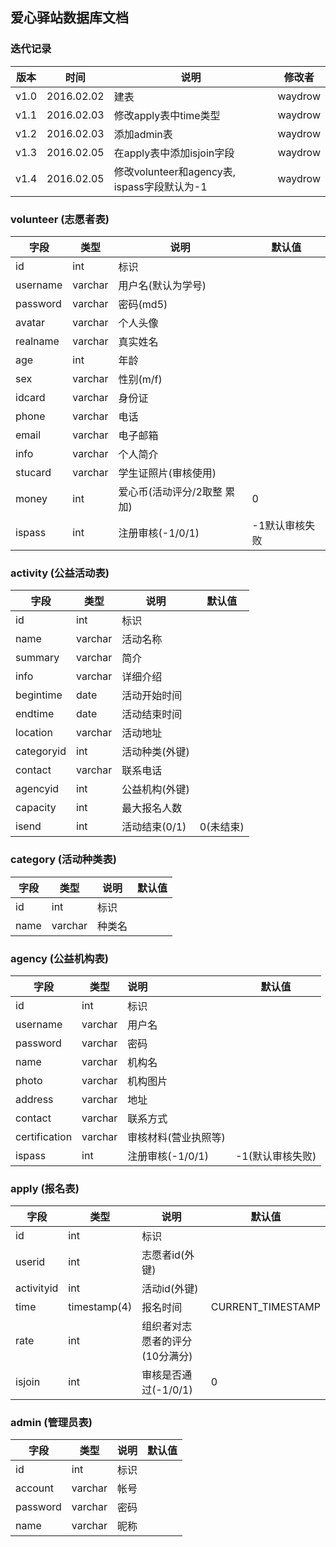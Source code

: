 ## 爱心驿站数据库文档

### 迭代记录

| 版本   | 时间         | 说明                                 | 修改者     |
| ---- | ---------- | ---------------------------------- | ------- |
| v1.0 | 2016.02.02 | 建表                                 | waydrow |
| v1.1 | 2016.02.03 | 修改apply表中time类型                    | waydrow |
| v1.2 | 2016.02.03 | 添加admin表                           | waydrow |
| v1.3 | 2016.02.05 | 在apply表中添加isjoin字段                 | waydrow |
| v1.4 | 2016.02.05 | 修改volunteer和agency表, ispass字段默认为-1 | waydrow |

### volunteer (志愿者表)

| 字段       | 类型      | 说明               | 默认值      |
| -------- | ------- | ---------------- | -------- |
| id       | int     | 标识               |          |
| username | varchar | 用户名(默认为学号)       |          |
| password | varchar | 密码(md5)          |          |
| avatar   | varchar | 个人头像             |          |
| realname | varchar | 真实姓名             |          |
| age      | int     | 年龄               |          |
| sex      | varchar | 性别(m/f)          |          |
| idcard   | varchar | 身份证              |          |
| phone    | varchar | 电话               |          |
| email    | varchar | 电子邮箱             |          |
| info     | varchar | 个人简介             |          |
| stucard  | varchar | 学生证照片(审核使用)      |          |
| money    | int     | 爱心币(活动评分/2取整 累加) | 0        |
| ispass   | int     | 注册审核(-1/0/1)     | -1默认审核失败 |

### activity (公益活动表)

| 字段         | 类型      | 说明        | 默认值    |
| ---------- | ------- | --------- | ------ |
| id         | int     | 标识        |        |
| name       | varchar | 活动名称      |        |
| summary    | varchar | 简介        |        |
| info       | varchar | 详细介绍      |        |
| begintime  | date    | 活动开始时间    |        |
| endtime    | date    | 活动结束时间    |        |
| location   | varchar | 活动地址      |        |
| categoryid | int     | 活动种类(外键)  |        |
| contact    | varchar | 联系电话      |        |
| agencyid   | int     | 公益机构(外键)  |        |
| capacity   | int     | 最大报名人数    |        |
| isend      | int     | 活动结束(0/1) | 0(未结束) |

### category (活动种类表)

| 字段   | 类型      | 说明   | 默认值  |
| ---- | ------- | ---- | ---- |
| id   | int     | 标识   |      |
| name | varchar | 种类名  |      |

### agency (公益机构表)

| 字段            | 类型      | 说明           | 默认值        |
| ------------- | ------- | :----------- | ---------- |
| id            | int     | 标识           |            |
| username      | varchar | 用户名          |            |
| password      | varchar | 密码           |            |
| name          | varchar | 机构名          |            |
| photo         | varchar | 机构图片         |            |
| address       | varchar | 地址           |            |
| contact       | varchar | 联系方式         |            |
| certification | varchar | 审核材料(营业执照等)  |            |
| ispass        | int     | 注册审核(-1/0/1) | -1(默认审核失败) |

### apply (报名表)

| 字段         | 类型           | 说明                | 默认值               |
| ---------- | ------------ | ----------------- | ----------------- |
| id         | int          | 标识                |                   |
| userid     | int          | 志愿者id(外键)         |                   |
| activityid | int          | 活动id(外键)          |                   |
| time       | timestamp(4) | 报名时间              | CURRENT_TIMESTAMP |
| rate       | int          | 组织者对志愿者的评分(10分满分) |                   |
| isjoin     | int          | 审核是否通过(-1/0/1)    | 0                 |

### admin (管理员表)

| 字段       | 类型      | 说明   | 默认值  |
| -------- | ------- | ---- | ---- |
| id       | int     | 标识   |      |
| account  | varchar | 帐号   |      |
| password | varchar | 密码   |      |
| name     | varchar | 昵称   |      |